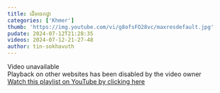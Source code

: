 ```yaml
---
title: ដើមចេកជ្វា
categories: ['Khmer']
thumb: 'https://img.youtube.com/vi/g8ofsFO28vc/maxresdefault.jpg'
pudate: 2024-07-12T21:28:35
videos: 2024-07-12-21-27-48
author: tin-sokhavuth
---
```

Video unavailable<br/>
Playback on other websites has been disabled by the video owner<br/>
<a target="_blank" href="https://www.youtube.com/watch?v=g8ofsFO28vc&list=PL__vM7OJs4husTf6tjqOE07kprETTdpGw">
 Watch this playlist on YouTube by clicking here
</a>